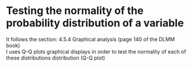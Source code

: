 # Testing the normality of the probability distribution of a variable
It follows the section: 4.5.4 Graphical analysis (page 140 of the DLMM book)<br>
I uses Q–Q plots graphical displays
in order to test the normality of each of these distributions distribution (Q-Q plot)  <br><br>
